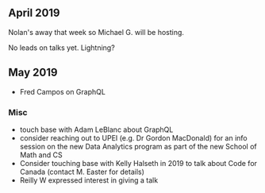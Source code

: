 
## April 2019

Nolan's away that week so Michael G. will be hosting. 

No leads on talks yet. Lightning?

## May 2019

* Fred Campos on GraphQL

### Misc

* touch base with Adam LeBlanc about GraphQL
* consider reaching out to UPEI (e.g. Dr Gordon MacDonald) for an info session on the new Data Analytics program as part of the new School of Math and CS
* Consider touching base with Kelly Halseth in 2019 to talk about Code for Canada (contact M. Easter for details)
* Reilly W expressed interest in giving a talk
